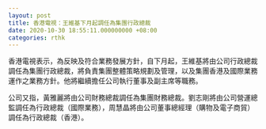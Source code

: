 ```yaml
---
layout: post
title: 香港電視：王維基下月起調任為集團行政總裁
date: 2020-10-30 18:55:11.000000000 +08:00
categories: rthk
---
```


香港電視表示，為反映及符合業務發展方針，自下月起，王維基將由公司行政總裁調任為集團行政總裁，將負責集團整體策略規劃及管理，以及集團香港及國際業務運作之業務方針。他將繼續擔任公司執行董事及副主席等職務。

公司又指，黃雅麗將由公司財務總裁調任為集團財務總裁。劉志剛將由公司營運總監調任為行政總裁（國際業務），周慧晶將由公司董事總經理（購物及電子商貿）調任為行政總裁（香港）。
